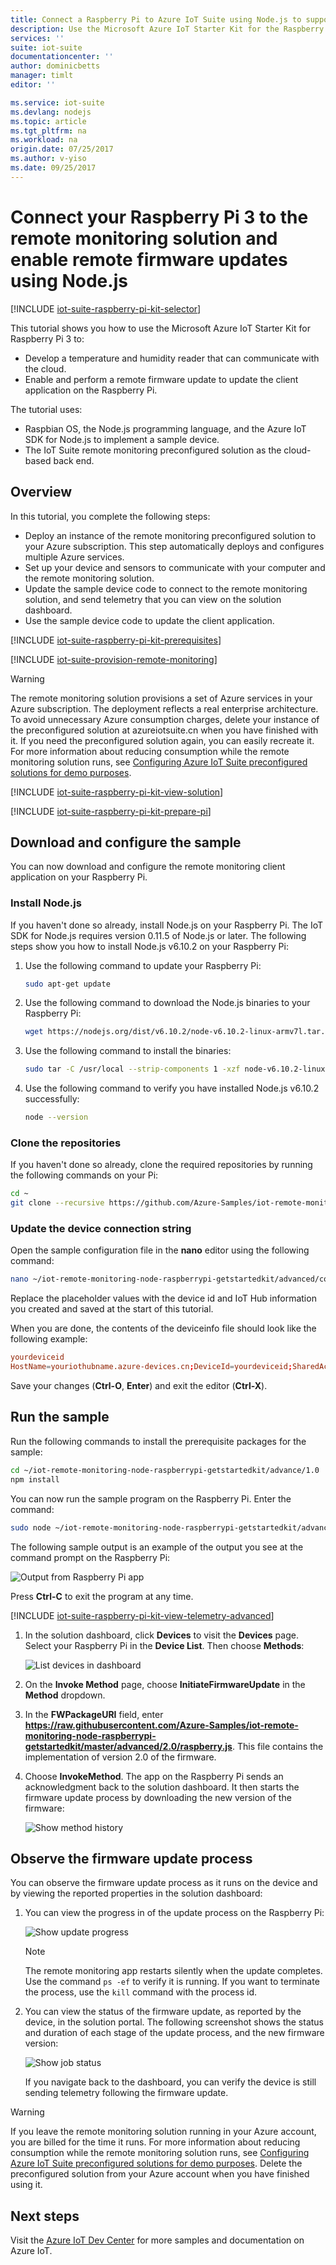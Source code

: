 ```yaml
---
title: Connect a Raspberry Pi to Azure IoT Suite using Node.js to support firmware updates | Azure
description: Use the Microsoft Azure IoT Starter Kit for the Raspberry Pi 3 and Azure IoT Suite. Use Node.js to connect your Raspberry Pi to the remote monitoring solution, send telemetry from sensors to the cloud, and perform a remote firmware update.
services: ''
suite: iot-suite
documentationcenter: ''
author: dominicbetts
manager: timlt
editor: ''

ms.service: iot-suite
ms.devlang: nodejs
ms.topic: article
ms.tgt_pltfrm: na
ms.workload: na
origin.date: 07/25/2017
ms.author: v-yiso
ms.date: 09/25/2017
---
```

# Connect your Raspberry Pi 3 to the remote monitoring solution and enable remote firmware updates using Node.js

[!INCLUDE [iot-suite-raspberry-pi-kit-selector](../../includes/iot-suite-raspberry-pi-kit-selector.md)]

This tutorial shows you how to use the Microsoft Azure IoT Starter Kit for Raspberry Pi 3 to:

* Develop a temperature and humidity reader that can communicate with the cloud.
* Enable and perform a remote firmware update to update the client application on the Raspberry Pi.

The tutorial uses:

- Raspbian OS, the Node.js programming language, and the Azure IoT SDK for Node.js to implement a sample device.
- The IoT Suite remote monitoring preconfigured solution as the cloud-based back end.


## Overview

In this tutorial, you complete the following steps:

- Deploy an instance of the remote monitoring preconfigured solution to your Azure subscription. This step automatically deploys and configures multiple Azure services.
- Set up your device and sensors to communicate with your computer and the remote monitoring solution.
- Update the sample device code to connect to the remote monitoring solution, and send telemetry that you can view on the solution dashboard.
- Use the sample device code to update the client application.

[!INCLUDE [iot-suite-raspberry-pi-kit-prerequisites](../../includes/iot-suite-raspberry-pi-kit-prerequisites.md)]

[!INCLUDE [iot-suite-provision-remote-monitoring](../../includes/iot-suite-provision-remote-monitoring.md)]

> [!WARNING]
> The remote monitoring solution provisions a set of Azure services in your Azure subscription. The deployment reflects a real enterprise architecture. To avoid unnecessary Azure consumption charges, delete your instance of the preconfigured solution at azureiotsuite.cn when you have finished with it. If you need the preconfigured solution again, you can easily recreate it. For more information about reducing consumption while the remote monitoring solution runs, see [Configuring Azure IoT Suite preconfigured solutions for demo purposes][lnk-demo-config].

[!INCLUDE [iot-suite-raspberry-pi-kit-view-solution](../../includes/iot-suite-raspberry-pi-kit-view-solution.md)]

[!INCLUDE [iot-suite-raspberry-pi-kit-prepare-pi](../../includes/iot-suite-raspberry-pi-kit-prepare-pi.md)]

## Download and configure the sample

You can now download and configure the remote monitoring client application on your Raspberry Pi.

### Install Node.js

If you haven't done so already, install Node.js on your Raspberry Pi. The IoT SDK for Node.js requires version 0.11.5 of Node.js or later. The following steps show you how to install Node.js v6.10.2 on your Raspberry Pi:

1. Use the following command to update your Raspberry Pi:

    ```sh
    sudo apt-get update
    ```

1. Use the following command to download the Node.js binaries to your Raspberry Pi:

    ```sh
    wget https://nodejs.org/dist/v6.10.2/node-v6.10.2-linux-armv7l.tar.gz
    ```

1. Use the following command to install the binaries:

    ```sh
    sudo tar -C /usr/local --strip-components 1 -xzf node-v6.10.2-linux-armv7l.tar.gz
    ```

1. Use the following command to verify you have installed Node.js v6.10.2 successfully:

    ```sh
    node --version
    ```

### Clone the repositories

If you haven't done so already, clone the required repositories by running the following commands on your Pi:

```sh
cd ~
git clone --recursive https://github.com/Azure-Samples/iot-remote-monitoring-node-raspberrypi-getstartedkit.git
```

### Update the device connection string

Open the sample configuration file in the **nano** editor using the following command:

```sh
nano ~/iot-remote-monitoring-node-raspberrypi-getstartedkit/advanced/config/deviceinfo
```

Replace the placeholder values with the device id and IoT Hub information you created and saved at the start of this tutorial.

When you are done, the contents of the deviceinfo file should look like the following example:

```conf
yourdeviceid
HostName=youriothubname.azure-devices.cn;DeviceId=yourdeviceid;SharedAccessKey=yourdevicekey
```

Save your changes (**Ctrl-O**, **Enter**) and exit the editor (**Ctrl-X**).

## Run the sample

Run the following commands to install the prerequisite packages for the sample:

```sh
cd ~/iot-remote-monitoring-node-raspberrypi-getstartedkit/advance/1.0
npm install
```

You can now run the sample program on the Raspberry Pi. Enter the command:

```sh
sudo node ~/iot-remote-monitoring-node-raspberrypi-getstartedkit/advanced/1.0/remote_monitoring.js
```

The following sample output is an example of the output you see at the command prompt on the Raspberry Pi:

![Output from Raspberry Pi app][img-raspberry-output]

Press **Ctrl-C** to exit the program at any time.

[!INCLUDE [iot-suite-raspberry-pi-kit-view-telemetry-advanced](../../includes/iot-suite-raspberry-pi-kit-view-telemetry-advanced.md)]

1. In the solution dashboard, click **Devices** to visit the **Devices** page. Select your Raspberry Pi in the **Device List**. Then choose **Methods**:

    ![List devices in dashboard][img-list-devices]

1. On the **Invoke Method** page, choose **InitiateFirmwareUpdate** in the **Method** dropdown.

1. In the **FWPackageURI** field, enter **https://raw.githubusercontent.com/Azure-Samples/iot-remote-monitoring-node-raspberrypi-getstartedkit/master/advanced/2.0/raspberry.js**. This file contains the implementation of version 2.0 of the firmware.

1. Choose **InvokeMethod**. The app on the Raspberry Pi sends an acknowledgment back to the solution dashboard. It then starts the firmware update process by downloading the new version of the firmware:

    ![Show method history][img-method-history]

## Observe the firmware update process

You can observe the firmware update process as it runs on the device and by viewing the reported properties in the solution dashboard:

1. You can view the progress in of the update process on the Raspberry Pi:

    ![Show update progress][img-update-progress]

    > [!NOTE]
    > The remote monitoring app restarts silently when the update completes. Use the command `ps -ef` to verify it is running. If you want to terminate the process, use the `kill` command with the process id.

1. You can view the status of the firmware update, as reported by the device, in the solution portal. The following screenshot shows the status and duration of each stage of the update process, and the new firmware version:

    ![Show job status][img-job-status]

    If you navigate back to the dashboard, you can verify the device is still sending telemetry following the firmware update.

> [!WARNING]
> If you leave the remote monitoring solution running in your Azure account, you are billed for the time it runs. For more information about reducing consumption while the remote monitoring solution runs, see [Configuring Azure IoT Suite preconfigured solutions for demo purposes][lnk-demo-config]. Delete the preconfigured solution from your Azure account when you have finished using it.

## Next steps

Visit the [Azure IoT Dev Center](https://www.azure.cn/develop/iot/) for more samples and documentation on Azure IoT.


[img-raspberry-output]: ./media/iot-suite-raspberry-pi-kit-node-get-started-advanced/app-output.png
[img-update-progress]: ./media/iot-suite-raspberry-pi-kit-node-get-started-advanced/updateprogress.png
[img-job-status]: ./media/iot-suite-raspberry-pi-kit-node-get-started-advanced/jobstatus.png
[img-list-devices]: ./media/iot-suite-raspberry-pi-kit-node-get-started-advanced/listdevices.png
[img-method-history]: ./media/iot-suite-raspberry-pi-kit-node-get-started-advanced/methodhistory.png

[lnk-demo-config]: https://github.com/Azure/azure-iot-remote-monitoring/blob/master/Docs/configure-preconfigured-demo.md
